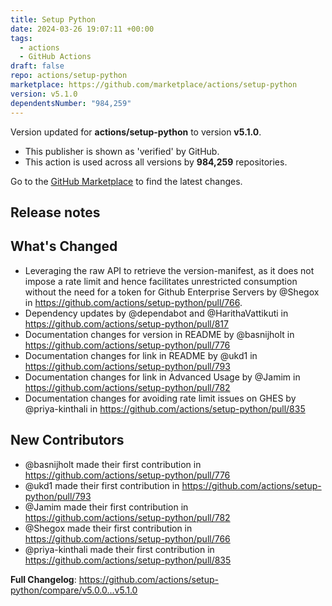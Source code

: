 ```yaml
---
title: Setup Python
date: 2024-03-26 19:07:11 +00:00
tags:
  - actions
  - GitHub Actions
draft: false
repo: actions/setup-python
marketplace: https://github.com/marketplace/actions/setup-python
version: v5.1.0
dependentsNumber: "984,259"
---
```



Version updated for **actions/setup-python** to version **v5.1.0**.
- This publisher is shown as 'verified' by GitHub.
- This action is used across all versions by **984,259** repositories.

Go to the [GitHub Marketplace](https://github.com/marketplace/actions/setup-python) to find the latest changes.

## Release notes

## What's Changed
* Leveraging the raw API to retrieve the version-manifest, as it does not impose a rate limit and hence facilitates unrestricted consumption without the need for a token for Github Enterprise Servers by @Shegox in https://github.com/actions/setup-python/pull/766.
* Dependency updates by @dependabot and @HarithaVattikuti in https://github.com/actions/setup-python/pull/817
* Documentation changes for version in README by @basnijholt in https://github.com/actions/setup-python/pull/776
* Documentation changes for link in README by @ukd1 in https://github.com/actions/setup-python/pull/793
* Documentation changes for link in Advanced Usage by @Jamim in https://github.com/actions/setup-python/pull/782
* Documentation changes for avoiding rate limit issues on GHES by @priya-kinthali in https://github.com/actions/setup-python/pull/835

## New Contributors
* @basnijholt made their first contribution in https://github.com/actions/setup-python/pull/776
* @ukd1 made their first contribution in https://github.com/actions/setup-python/pull/793
* @Jamim made their first contribution in https://github.com/actions/setup-python/pull/782
* @Shegox made their first contribution in https://github.com/actions/setup-python/pull/766
* @priya-kinthali made their first contribution in https://github.com/actions/setup-python/pull/835

**Full Changelog**: https://github.com/actions/setup-python/compare/v5.0.0...v5.1.0
